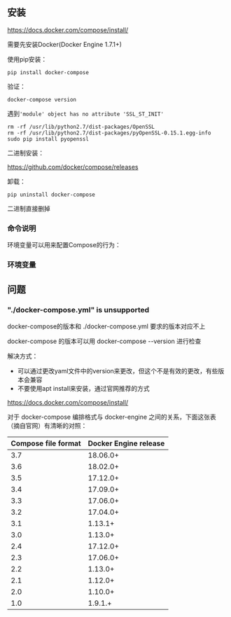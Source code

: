 

## 安装

https://docs.docker.com/compose/install/

需要先安装Docker(Docker Engine 1.7.1+)

使用pip安装：

`pip install docker-compose` 

验证：

`docker-compose version`



遇到`'module' object has no attribute 'SSL_ST_INIT'`

```
rm -rf /usr/lib/python2.7/dist-packages/OpenSSL
rm -rf /usr/lib/python2.7/dist-packages/pyOpenSSL-0.15.1.egg-info
sudo pip install pyopenssl

```



二进制安装：

https://github.com/docker/compose/releases



卸载：

`pip uninstall docker-compose`

二进制直接删掉

### 命令说明

环境变量可以用来配置Compose的行为：

### 环境变量



## 问题

### "./docker-compose.yml" is unsupported

docker-compose的版本和 ./docker-compose.yml 要求的版本对应不上

docker-compose 的版本可以用 docker-compose --version 进行检查

解决方式：

* 可以通过更改yaml文件中的version来更改，但这个不是有效的更改，有些版本会兼容
* 不要使用apt install来安装，通过官网推荐的方式

https://docs.docker.com/compose/install/



对于 docker-compose 编排格式与 docker-engine 之间的关系，下面这张表（摘自官网）有清晰的对照：

<table>
<thead>
<tr>
<th style="text-align:left"><strong>Compose file format</strong></th>
<th style="text-align:left"><strong>Docker Engine release</strong></th>
</tr>
</thead>
<tbody>
<tr>
<td style="text-align:left">3.7</td>
<td style="text-align:left">18.06.0+</td>
</tr>
<tr>
<td style="text-align:left">3.6</td>
<td style="text-align:left">18.02.0+</td>
</tr>
<tr>
<td style="text-align:left">3.5</td>
<td style="text-align:left">17.12.0+</td>
</tr>
<tr>
<td style="text-align:left">3.4</td>
<td style="text-align:left">17.09.0+</td>
</tr>
<tr>
<td style="text-align:left">3.3</td>
<td style="text-align:left">17.06.0+</td>
</tr>
<tr>
<td style="text-align:left">3.2</td>
<td style="text-align:left">17.04.0+</td>
</tr>
<tr>
<td style="text-align:left">3.1</td>
<td style="text-align:left">1.13.1+</td>
</tr>
<tr>
<td style="text-align:left">3.0</td>
<td style="text-align:left">1.13.0+</td>
</tr>
<tr>
<td style="text-align:left">2.4</td>
<td style="text-align:left">17.12.0+</td>
</tr>
<tr>
<td style="text-align:left">2.3</td>
<td style="text-align:left">17.06.0+</td>
</tr>
<tr>
<td style="text-align:left">2.2</td>
<td style="text-align:left">1.13.0+</td>
</tr>
<tr>
<td style="text-align:left">2.1</td>
<td style="text-align:left">1.12.0+</td>
</tr>
<tr>
<td style="text-align:left">2.0</td>
<td style="text-align:left">1.10.0+</td>
</tr>
<tr>
<td style="text-align:left">1.0</td>
<td style="text-align:left">1.9.1.+</td>
</tr>
</tbody>
</table>

